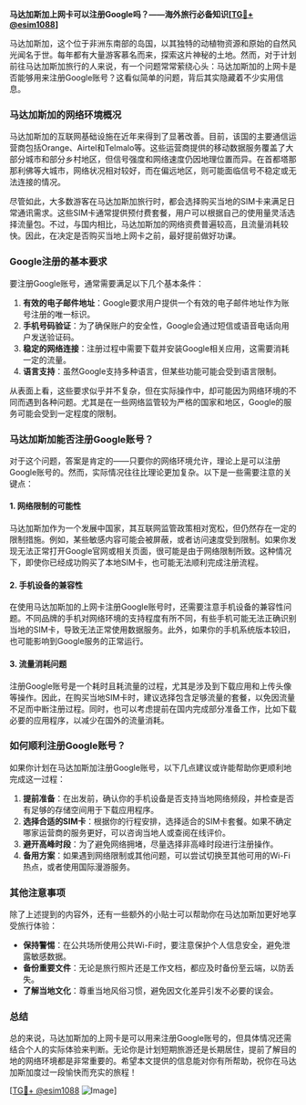 **马达加斯加上网卡可以注册Google吗？——海外旅行必备知识[[TG💪+ @esim1088](https://t.me/s/esim1088)]**

马达加斯加，这个位于非洲东南部的岛国，以其独特的动植物资源和原始的自然风光闻名于世。每年都有大量游客慕名而来，探索这片神秘的土地。然而，对于计划前往马达加斯加旅行的人来说，有一个问题常常萦绕心头：马达加斯加的上网卡是否能够用来注册Google账号？这看似简单的问题，背后其实隐藏着不少实用信息。

### 马达加斯加的网络环境概况

马达加斯加的互联网基础设施在近年来得到了显著改善。目前，该国的主要通信运营商包括Orange、Airtel和Telmalo等。这些运营商提供的移动数据服务覆盖了大部分城市和部分乡村地区，但信号强度和网络速度仍因地理位置而异。在首都塔那那利佛等大城市，网络状况相对较好，而在偏远地区，则可能面临信号不稳定或无法连接的情况。

尽管如此，大多数游客在马达加斯加旅行时，都会选择购买当地的SIM卡来满足日常通讯需求。这些SIM卡通常提供预付费套餐，用户可以根据自己的使用量灵活选择流量包。不过，与国内相比，马达加斯加的网络资费普遍较高，且流量消耗较快。因此，在决定是否购买当地上网卡之前，最好提前做好功课。

### Google注册的基本要求

要注册Google账号，通常需要满足以下几个基本条件：

1. **有效的电子邮件地址**：Google要求用户提供一个有效的电子邮件地址作为账号注册的唯一标识。
2. **手机号码验证**：为了确保账户的安全性，Google会通过短信或语音电话向用户发送验证码。
3. **稳定的网络连接**：注册过程中需要下载并安装Google相关应用，这需要消耗一定的流量。
4. **语言支持**：虽然Google支持多种语言，但某些功能可能会受到语言限制。

从表面上看，这些要求似乎并不复杂，但在实际操作中，却可能因为网络环境的不同而遇到各种问题。尤其是在一些网络监管较为严格的国家和地区，Google的服务可能会受到一定程度的限制。

### 马达加斯加能否注册Google账号？

对于这个问题，答案是肯定的——只要你的网络环境允许，理论上是可以注册Google账号的。然而，实际情况往往比理论更加复杂。以下是一些需要注意的关键点：

#### 1. 网络限制的可能性

马达加斯加作为一个发展中国家，其互联网监管政策相对宽松，但仍然存在一定的限制措施。例如，某些敏感内容可能会被屏蔽，或者访问速度受到限制。如果你发现无法正常打开Google官网或相关页面，很可能是由于网络限制所致。这种情况下，即使你已经成功购买了本地SIM卡，也可能无法顺利完成注册流程。

#### 2. 手机设备的兼容性

在使用马达加斯加的上网卡注册Google账号时，还需要注意手机设备的兼容性问题。不同品牌的手机对网络环境的支持程度有所不同，有些手机可能无法正确识别当地的SIM卡，导致无法正常使用数据服务。此外，如果你的手机系统版本较旧，也可能影响到Google服务的正常运行。

#### 3. 流量消耗问题

注册Google账号是一个耗时且耗流量的过程，尤其是涉及到下载应用和上传头像等操作。因此，在购买当地SIM卡时，建议选择包含足够流量的套餐，以免因流量不足而中断注册过程。同时，也可以考虑提前在国内完成部分准备工作，比如下载必要的应用程序，以减少在国外的流量消耗。

### 如何顺利注册Google账号？

如果你计划在马达加斯加注册Google账号，以下几点建议或许能帮助你更顺利地完成这一过程：

1. **提前准备**：在出发前，确认你的手机设备是否支持当地网络频段，并检查是否有足够的存储空间用于下载应用程序。
2. **选择合适的SIM卡**：根据你的行程安排，选择适合的SIM卡套餐。如果不确定哪家运营商的服务更好，可以咨询当地人或查阅在线评价。
3. **避开高峰时段**：为了避免网络拥堵，尽量选择非高峰时段进行注册操作。
4. **备用方案**：如果遇到网络限制或其他问题，可以尝试切换至其他可用的Wi-Fi热点，或者使用国际漫游服务。

### 其他注意事项

除了上述提到的内容外，还有一些额外的小贴士可以帮助你在马达加斯加更好地享受旅行体验：

- **保持警惕**：在公共场所使用公共Wi-Fi时，要注意保护个人信息安全，避免泄露敏感数据。
- **备份重要文件**：无论是旅行照片还是工作文档，都应及时备份至云端，以防丢失。
- **了解当地文化**：尊重当地风俗习惯，避免因文化差异引发不必要的误会。

### 总结

总的来说，马达加斯加的上网卡是可以用来注册Google账号的，但具体情况还需结合个人的实际体验来判断。无论你是计划短期旅游还是长期居住，提前了解目的地的网络环境都是非常重要的。希望本文提供的信息能对你有所帮助，祝你在马达加斯加度过一段愉快而充实的旅程！

[[TG💪+ @esim1088](https://t.me/s/esim1088) ![Image](https://i.postimg.cc/4NQfJmqS/Snipaste-2025-05-13-00-14-12.png)]